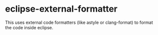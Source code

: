 # eclipse-external-formatter

This uses external code formatters (like astyle or clang-format) to format the code inside eclipse.
